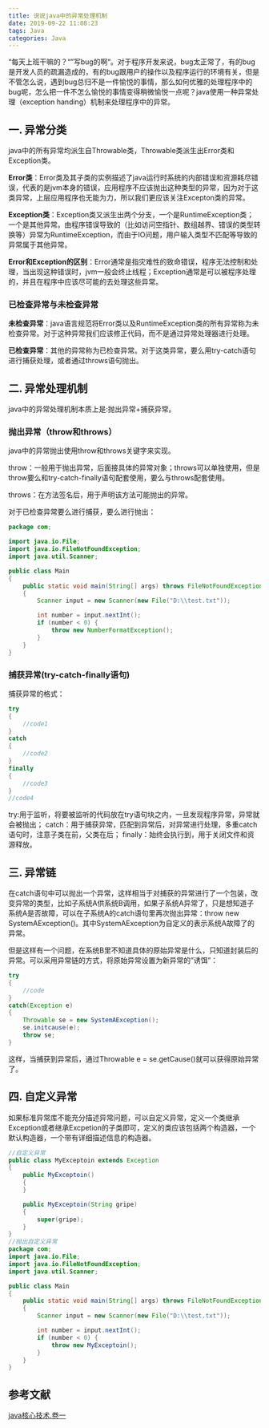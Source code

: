 ```yaml
---
title: 说说java中的异常处理机制
date: 2019-09-22 11:08:23
tags: Java
categories: Java
---
```

“每天上班干嘛的？“”写bug的啊“。对于程序开发来说，bug太正常了，有的bug是开发人员的疏漏造成的，有的bug跟用户的操作以及程序运行的环境有关，但是不管怎么说，遇到bug总归不是一件愉悦的事情，那么如何优雅的处理程序中的bug呢，怎么把一件不怎么愉悦的事情变得稍微愉悦一点呢？java使用一种异常处理（exception handing）机制来处理程序中的异常。

## 一. 异常分类
java中的所有异常均派生自Throwable类，Throwable类派生出Error类和Exception类。

**Error类**：Error类及其子类的实例描述了java运行时系统的内部错误和资源耗尽错误，代表的是jvm本身的错误，应用程序不应该抛出这种类型的异常，因为对于这类异常，上层应用程序也无能为力，所以我们更应该关注Excepton类的异常。

**Exception类**：Exception类又派生出两个分支，一个是RuntimeException类；一个是其他异常。由程序错误导致的（比如访问空指针、数组越界、错误的类型转换等）异常为RuntimeException，而由于IO问题，用户输入类型不匹配等导致的异常属于其他异常。

**Error和Exception的区别**：Error通常是指灾难性的致命错误，程序无法控制和处理，当出现这种错误时，jvm一般会终止线程；Exception通常是可以被程序处理的，并且在程序中应该尽可能的去处理这些异常。

### 已检查异常与未检查异常
**未检查异常**：java语言规范将Error类以及RuntimeException类的所有异常称为未检查异常。对于这种异常我们应该修正代码，而不是通过异常处理器进行处理。

**已检查异常**：其他的异常称为已检查异常。对于这类异常，要么用try-catch语句进行捕获处理，或者通过throws语句抛出。

## 二. 异常处理机制
java中的异常处理机制本质上是:抛出异常+捕获异常。

### 抛出异常（throw和throws）
java中的异常抛出使用throw和throws关键字来实现。

throw：一般用于抛出异常，后面接具体的异常对象；throws可以单独使用，但是throw要么和try-catch-finally语句配套使用，要么与throws配套使用。

throws：在方法签名后，用于声明该方法可能抛出的异常。

对于已检查异常要么进行捕获，要么进行抛出：
```java
package com;

import java.io.File;
import java.io.FileNotFoundException;
import java.util.Scanner;

public class Main
{
    public static void main(String[] args) throws FileNotFoundException
    {
        Scanner input = new Scanner(new File("D:\\test.txt"));

        int number = input.nextInt();
        if (number < 0) {
            throw new NumberFormatException();
        }
    }
}
```
### 捕获异常(try-catch-finally语句)
捕获异常的格式：

```java
try
{
	//code1
}
catch
{
	//code2
}
finally
{
	//code3
}
//code4
```
try:用于监听，将要被监听的代码放在try语句块之内，一旦发现程序异常，异常就会被抛出；
catch：用于捕获异常，匹配到异常后，对异常进行处理，多重catch语句时，注意子类在前，父类在后；
finally：始终会执行到，用于关闭文件和资源释放。

## 三. 异常链
在catch语句中可以抛出一个异常，这样相当于对捕获的异常进行了一个包装，改变异常的类型，比如子系统A供系统B调用，如果子系统A异常了，只是想知道子系统A是否故障，可以在子系统A的catch语句里再次抛出异常：throw new SystemAException()。其中SystemAException为自定义的表示系统A故障了的异常。

但是这样有一个问题，在系统B里不知道具体的原始异常是什么，只知道封装后的异常。可以采用异常链的方式，将原始异常设置为新异常的”诱饵”：
```java
try
{
	//code
}
catch(Exception e)
{
	Throwable se = new SystemAException();
    se.initcause(e);
    throw se;
}
```
这样，当捕获到异常后，通过Throwable e = se.getCause()就可以获得原始异常了。

## 四. 自定义异常
如果标准异常库不能充分描述异常问题，可以自定义异常，定义一个类继承Exception或者继承Excpetion的子类即可，定义的类应该包括两个构造器，一个默认构造器，一个带有详细描述信息的构造器。
```java
//自定义异常
public class MyExceptoin extends Exception
{
    public MyExceptoin()
    {
    }

    public MyExceptoin(String gripe)
    {
        super(gripe);
    }
}
//抛出自定义异常
package com;
import java.io.File;
import java.io.FileNotFoundException;
import java.util.Scanner;

public class Main
{
    public static void main(String[] args) throws FileNotFoundException, MyExceptoin
    {
        Scanner input = new Scanner(new File("D:\\test.txt"));

        int number = input.nextInt();
        if (number < 0) {
            throw new MyExceptoin();
        }
    }
}
```

## 参考文献
[java核心技术.卷一](https://www.douban.com/link2/?url=https%3A%2F%2Fbook.douban.com%2Fsubject%2F3146174%2F&query=java%E6%A0%B8%E5%BF%83%E7%BB%93%E6%9D%9F&cat_id=1001&type=search&pos=1)